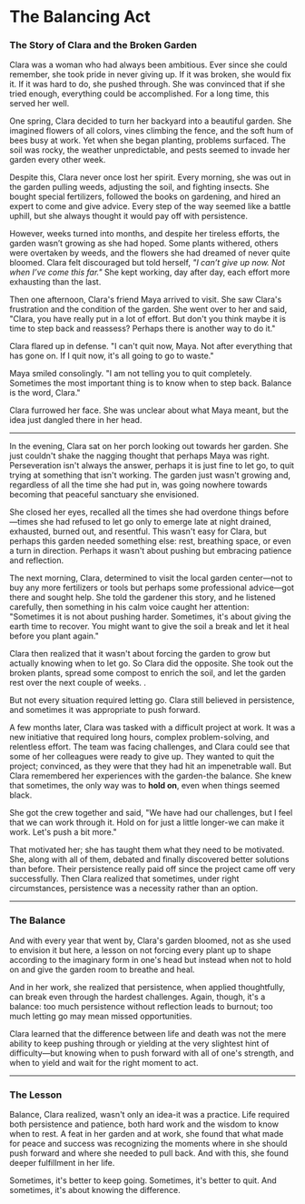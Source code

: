 # The Balancing Act

### **The Story of Clara and the Broken Garden**

Clara was a woman who had always been ambitious. Ever since she could remember, she took pride in never giving up. If it was broken, she would fix it. If it was hard to do, she pushed through. She was convinced that if she tried enough, everything could be accomplished. For a long time, this served her well.

One spring, Clara decided to turn her backyard into a beautiful garden. She imagined flowers of all colors, vines climbing the fence, and the soft hum of bees busy at work. Yet when she began planting, problems surfaced. The soil was rocky, the weather unpredictable, and pests seemed to invade her garden every other week.

Despite this, Clara never once lost her spirit. Every morning, she was out in the garden pulling weeds, adjusting the soil, and fighting insects. She bought special fertilizers, followed the books on gardening, and hired an expert to come and give advice. Every step of the way seemed like a battle uphill, but she always thought it would pay off with persistence.

However, weeks turned into months, and despite her tireless efforts, the garden wasn’t growing as she had hoped. Some plants withered, others were overtaken by weeds, and the flowers she had dreamed of never quite bloomed. Clara felt discouraged but told herself, *"I can’t give up now. Not when I’ve come this far."* She kept working, day after day, each effort more exhausting than the last.

Then one afternoon, Clara's friend Maya arrived to visit. She saw Clara's frustration and the condition of the garden. She went over to her and said, "Clara, you have really put in a lot of effort. But don't you think maybe it is time to step back and reassess? Perhaps there is another way to do it."

Clara flared up in defense. "I can't quit now, Maya. Not after everything that has gone on. If I quit now, it's all going to go to waste."

Maya smiled consolingly. "I am not telling you to quit completely. Sometimes the most important thing is to know when to step back. Balance is the word, Clara."

Clara furrowed her face. She was unclear about what Maya meant, but the idea just dangled there in her head.

---

In the evening, Clara sat on her porch looking out towards her garden. She just couldn't shake the nagging thought that perhaps Maya was right. Perseveration isn't always the answer, perhaps it is just fine to let go, to quit trying at something that isn't working. The garden just wasn't growing and, regardless of all the time she had put in, was going nowhere towards becoming that peaceful sanctuary she envisioned.

She closed her eyes, recalled all the times she had overdone things before—times she had refused to let go only to emerge late at night drained, exhausted, burned out, and resentful. This wasn't easy for Clara, but perhaps this garden needed something else: rest, breathing space, or even a turn in direction. Perhaps it wasn't about pushing but embracing patience and reflection.

The next morning, Clara, determined to visit the local garden center—not to buy any more fertilizers or tools but perhaps some professional advice—got there and sought help. She told the gardener this story, and he listened carefully, then something in his calm voice caught her attention: "Sometimes it is not about pushing harder. Sometimes, it's about giving the earth time to recover. You might want to give the soil a break and let it heal before you plant again."

Clara then realized that it wasn't about forcing the garden to grow but actually knowing when to let go. So Clara did the opposite. She took out the broken plants, spread some compost to enrich the soil, and let the garden rest over the next couple of weeks.
.

But not every situation required letting go. Clara still believed in persistence, and sometimes it was appropriate to push forward.

A few months later, Clara was tasked with a difficult project at work. It was a new initiative that required long hours, complex problem-solving, and relentless effort. The team was facing challenges, and Clara could see that some of her colleagues were ready to give up. They wanted to quit the project; convinced, as they were that they had hit an impenetrable wall. But Clara remembered her experiences with the garden-the balance. She knew that sometimes, the only way was to **hold on**, even when things seemed black.

She got the crew together and said, "We have had our challenges, but I feel that we can work through it. Hold on for just a little longer-we can make it work. Let's push a bit more."

That motivated her; she has taught them what they need to be motivated. She, along with all of them, debated and finally discovered better solutions than before. Their persistence really paid off since the project came off very successfully. Then Clara realized that sometimes, under right circumstances, persistence was a necessity rather than an option.

---



### The Balance

And with every year that went by, Clara's garden bloomed, not as she used to envision it but here, a lesson on not forcing every plant up to shape according to the imaginary form in one's head but instead when not to hold on and give the garden room to breathe and heal.

And in her work, she realized that persistence, when applied thoughtfully, can break even through the hardest challenges. Again, though, it's a balance: too much persistence without reflection leads to burnout; too much letting go may mean missed opportunities.

Clara learned that the difference between life and death was not the mere ability to keep pushing through or yielding at the very slightest hint of difficulty—but knowing when to push forward with all of one's strength, and when to yield and wait for the right moment to act.

---





### **The Lesson**

Balance, Clara realized, wasn't only an idea-it was a practice. Life required both persistence and patience, both hard work and the wisdom to know when to rest. A feat in her garden and at work, she found that what made for peace and success was recognizing the moments where in she should push forward and where she needed to pull back. And with this, she found deeper fulfillment in her life.

Sometimes, it's better to keep going. Sometimes, it's better to quit. And sometimes, it's about knowing the difference.
